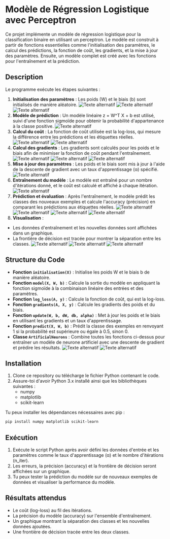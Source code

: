 
# Modèle de Régression Logistique avec Perceptron

Ce projet implémente un modèle de régression logistique pour la classification binaire en utilisant un perceptron. Le modèle est construit à partir de fonctions essentielles comme l'initialisation des paramètres, le calcul des prédictions, la fonction de coût, les gradients, et la mise à jour des paramètres. Ensuite, un modèle complet est créé avec les fonctions pour l'entraînement et la prédiction.

## Description

Le programme exécute les étapes suivantes :

1. **Initialisation des paramètres** :
   Les poids (W) et le biais (b) sont initialisés de manière aléatoire. ![Texte alternatif](photos/1.png) ![Texte alternatif](photos/3.png)
 ![Texte alternatif](photos/2.png)
3. **Modèle de prédiction** :
   Un modèle linéaire z = W^T X + b est utilisé, suivi d'une fonction sigmoïde pour obtenir la probabilité d'appartenance à la classe positive.
 ![Texte alternatif](photos/5.png)
4. **Calcul du coût** :
   La fonction de coût utilisée est la log-loss, qui mesure la différence entre les prédictions et les étiquettes réelles.
    ![Texte alternatif](photos/7.png)
 ![Texte alternatif](photos/6.png)
6. **Calcul des gradients** :
   Les gradients sont calculés pour les poids et le biais afin de minimiser la fonction de coût pendant l'entraînement.
 ![Texte alternatif](photos/9.png)
 ![Texte alternatif](photos/10.1.png)
 ![Texte alternatif](photos/10.2.png)
8. **Mise à jour des paramètres** :
   Les poids et le biais sont mis à jour à l'aide de la descente de gradient avec un taux d'apprentissage (α) spécifié.
 ![Texte alternatif](photos/11.png)
9. **Entraînement du modèle** :
   Le modèle est entraîné pour un nombre d'itérations donné, et le coût est calculé et affiché à chaque itération.
 ![Texte alternatif](photos/14.png)
10. **Prédiction et évaluation** :
   Après l'entraînement, le modèle prédit les classes des nouveaux exemples et calcule l'accuracy (précision) en comparant les prédictions aux étiquettes réelles.
 ![Texte alternatif](photos/15.png)
 ![Texte alternatif](photos/16.png)
 ![Texte alternatif](photos/17.png)
 ![Texte alternatif](photos/18.png)
12. **Visualisation** :
   - Les données d'entraînement et les nouvelles données sont affichées dans un graphique.
   - La frontière de décision est tracée pour montrer la séparation entre les classes.
 ![Texte alternatif](photos/13.png)
 ![Texte alternatif](photos/19.png)
 ![Texte alternatif](photos/20.png)


## Structure du Code

- **Fonction `initialisation(X)`** : Initialise les poids W et le biais b de manière aléatoire.
- **Fonction `model(X, W, b)`** : Calcule la sortie du modèle en appliquant la fonction sigmoïde à la combinaison linéaire des entrées et des paramètres.
- **Fonction `log_loss(A, y)`** : Calcule la fonction de coût, qui est la log-loss.
- **Fonction `gradients(A, X, y)`** : Calcule les gradients des poids et du biais.
- **Fonction `update(W, b, dW, db, alpha)`** : Met à jour les poids et le biais en utilisant les gradients et un taux d'apprentissage.
- **Fonction `predict(X, W, b)`** : Prédit la classe des exemples en renvoyant 1 si la probabilité est supérieure ou égale à 0.5, sinon 0.
- **Classe `ArtificialNeurons`** : Combine toutes les fonctions ci-dessus pour entraîner un modèle de neurone artificiel avec une descente de gradient et prédire les résultats.
 ![Texte alternatif](photos/code1.png)
 ![Texte alternatif](photos/code2.png)

## Installation

1. Clone ce repository ou télécharge le fichier Python contenant le code.
2. Assure-toi d'avoir Python 3.x installé ainsi que les bibliothèques suivantes :
   - numpy
   - matplotlib
   - scikit-learn

Tu peux installer les dépendances nécessaires avec pip :
```bash
pip install numpy matplotlib scikit-learn
```

## Exécution

1. Exécute le script Python après avoir défini les données d'entrée et les paramètres comme le taux d'apprentissage (α) et le nombre d'itérations (n_iter).
2. Les erreurs, la précision (accuracy) et la frontière de décision seront affichées sur un graphique.
3. Tu peux tester la prédiction du modèle sur de nouveaux exemples de données et visualiser la performance du modèle.

## Résultats attendus

- Le coût (log-loss) au fil des itérations.
- La précision du modèle (accuracy) sur l'ensemble d'entraînement.
- Un graphique montrant la séparation des classes et les nouvelles données ajoutées.
- Une frontière de décision tracée entre les deux classes.

